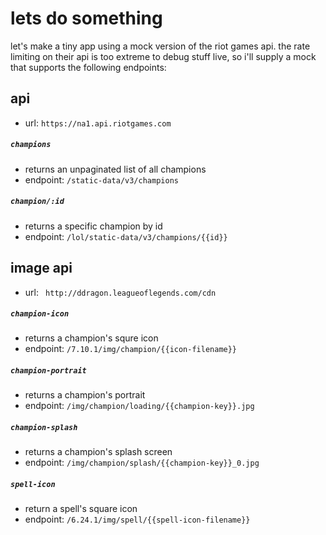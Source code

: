 # lets do something

let's make a tiny app using a mock version of the riot games api. the rate limiting on their api is too extreme to debug stuff live, so i'll supply a mock that supports the following endpoints:

## api
- url: `https://na1.api.riotgames.com`

##### `champions`
- returns an unpaginated list of all champions
- endpoint: `/static-data/v3/champions`

##### `champion/:id`
- returns a specific champion by id
- endpoint: `/lol/static-data/v3/champions/{{id}}`

## image api
- url: ` http://ddragon.leagueoflegends.com/cdn`

##### `champion-icon`
- returns a champion's squre icon
- endpoint: `/7.10.1/img/champion/{{icon-filename}}`

##### `champion-portrait`
- returns a champion's portrait
- endpoint: `/img/champion/loading/{{champion-key}}.jpg`

##### `champion-splash`
- returns a champion's splash screen
- endpoint: `/img/champion/splash/{{champion-key}}_0.jpg`

##### `spell-icon`
- return a spell's square icon
- endpoint: `/6.24.1/img/spell/{{spell-icon-filename}}`
